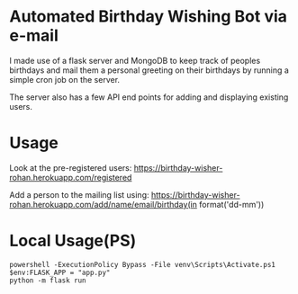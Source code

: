 # Automated Birthday Wishing Bot via e-mail
I made use of a flask server and MongoDB to keep track of peoples birthdays and mail them a personal greeting on their birthdays by running a simple cron job on the server. 

The server also has a few API end points for adding and displaying existing users.

# Usage
Look at the pre-registered users: https://birthday-wisher-rohan.herokuapp.com/registered

Add a person to the mailing list using: https://birthday-wisher-rohan.herokuapp.com/add/name/email/birthday(in format('dd-mm'))

# Local Usage(PS)
    powershell -ExecutionPolicy Bypass -File venv\Scripts\Activate.ps1
    $env:FLASK_APP = "app.py"
    python -m flask run